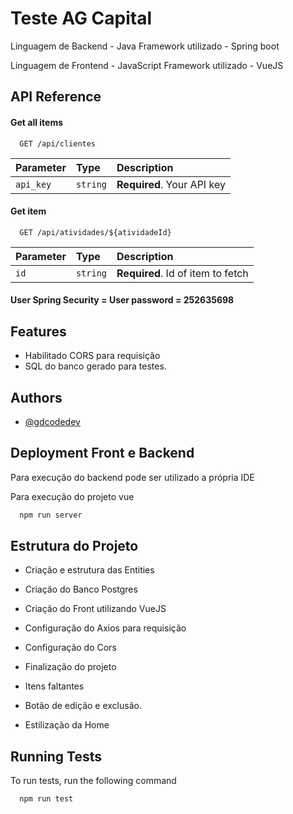 
# Teste AG Capital

Linguagem de Backend - Java
Framework utilizado - Spring boot

Linguagem de Frontend - JavaScript
Framework utilizado - VueJS





## API Reference

#### Get all items

```http
  GET /api/clientes
```

| Parameter | Type     | Description                |
| :-------- | :------- | :------------------------- |
| `api_key` | `string` | **Required**. Your API key |

#### Get item

```http
  GET /api/atividades/${atividadeId}
```

| Parameter | Type     | Description                       |
| :-------- | :------- | :-------------------------------- |
| `id`      | `string` | **Required**. Id of item to fetch |

#### User Spring Security = User password = 252635698




## Features

- Habilitado CORS para requisição
- SQL do banco gerado para testes.



## Authors

- [@gdcodedev](https://www.github.com/gdcodedev)


## Deployment Front e Backend

Para execução do backend pode ser utilizado a própria IDE

Para execução do projeto vue

```bash
  npm run server
```


## Estrutura do Projeto

- Criação e estrutura das Entities
- Criação do Banco Postgres
- Criação do Front utilizando VueJS
- Configuração do Axios para requisição
- Configuração do Cors
- Finalização do projeto

- Itens faltantes 

- Botão de edição e exclusão.
- Estilização da Home



## Running Tests

To run tests, run the following command

```bash
  npm run test
```

